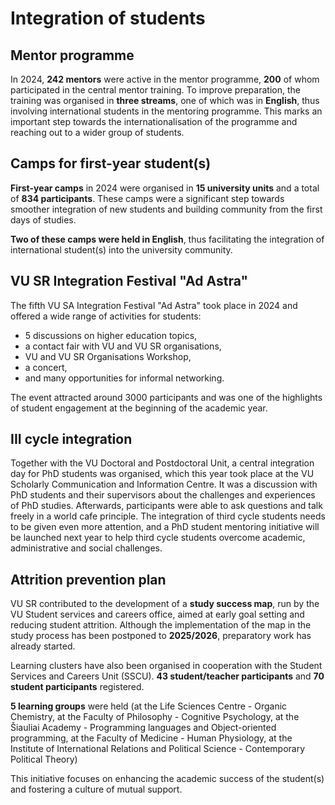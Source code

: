 # Integration of students

## Mentor programme 

In 2024, **242 mentors** were active in the mentor programme, **200** of
whom participated in the central mentor training. To improve
preparation, the training was organised in **three streams**, one of
which was in **English**, thus involving international students in the
mentoring programme. This marks an important step towards the
internationalisation of the programme and reaching out to a wider group
of students.

## Camps for first-year student(s)

**First-year camps** in 2024 were organised in **15 university units**
and a total of **834 participants**. These camps were a significant step
towards smoother integration of new students and building community from
the first days of studies.

**Two of these camps were held in English**, thus facilitating the
integration of international student(s) into the university community.

## VU SR Integration Festival \"Ad Astra\"

The fifth VU SA Integration Festival \"Ad Astra\" took place in 2024 and
offered a wide range of activities for students:

- 5 discussions on higher education topics,
- a contact fair with VU and VU SR organisations,
- VU and VU SR Organisations Workshop,
- a concert,
- and many opportunities for informal networking.

The event attracted around 3000 participants and was one of the
highlights of student engagement at the beginning of the academic year.

## III cycle integration

Together with the VU Doctoral and Postdoctoral Unit, a central
integration day for PhD students was organised, which this year took
place at the VU Scholarly Communication and Information Centre. It was a
discussion with PhD students and their supervisors about the challenges
and experiences of PhD studies. Afterwards, participants were able to
ask questions and talk freely in a world cafe principle. The integration
of third cycle students needs to be given even more attention, and a PhD
student mentoring initiative will be launched next year to help third
cycle students overcome academic, administrative and social challenges.


## Attrition prevention plan

VU SR contributed to the development of a **study success map**, run by
the VU Student services and careers office, aimed at early goal setting
and reducing student attrition. Although the implementation of the map
in the study process has been postponed to **2025/2026**, preparatory
work has already started.

Learning clusters have also been organised in cooperation with the
Student Services and Careers Unit (SSCU). **43 student/teacher
participants** and **70 student participants** registered.

**5 learning groups** were held (at the Life Sciences Centre - Organic
Chemistry, at the Faculty of Philosophy - Cognitive Psychology, at the
Šiauliai Academy - Programming languages and Object-oriented
programming, at the Faculty of Medicine - Human Physiology, at the
Institute of International Relations and Political Science -
Contemporary Political Theory)

This initiative focuses on enhancing the academic success of the
student(s) and fostering a culture of mutual support.
